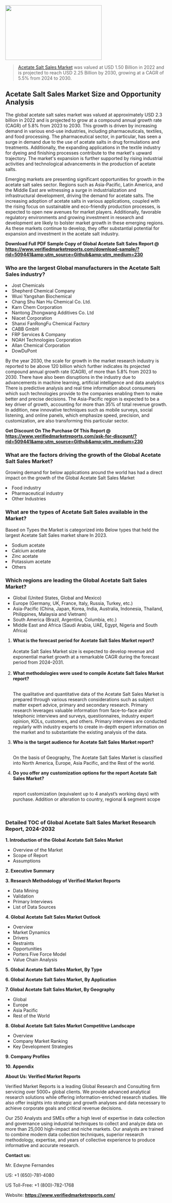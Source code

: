 <img src="https://ffe5etoiles.com/wp-content/uploads/2024/12/MST1-300x171.png" alt="" width="300" height="171" class="alignnone size-medium wp-image-20088" /><blockquote><p><p><a href="https://www.verifiedmarketreports.com/download-sample/?rid=509441&utm_source=Github&utm_medium=230" target="_blank">Acetate Salt Sales Market</a> was valued at USD 1.50 Billion in 2022 and is projected to reach USD 2.25 Billion by 2030, growing at a CAGR of 5.5% from 2024 to 2030.</p></blockquote><p><h2>Acetate Salt Sales Market Size and Opportunity Analysis</h2><p>The global acetate salt sales market was valued at approximately USD 2.3 billion in 2022 and is projected to grow at a compound annual growth rate (CAGR) of 5.8% from 2023 to 2030. This growth is driven by increasing demand in various end-use industries, including pharmaceuticals, textiles, and food processing. The pharmaceutical sector, in particular, has seen a surge in demand due to the use of acetate salts in drug formulations and treatments. Additionally, the expanding applications in the textile industry for dyeing and finishing processes contribute to the market's upward trajectory. The market's expansion is further supported by rising industrial activities and technological advancements in the production of acetate salts.</p><p>Emerging markets are presenting significant opportunities for growth in the acetate salt sales sector. Regions such as Asia-Pacific, Latin America, and the Middle East are witnessing a surge in industrialization and infrastructural development, driving the demand for acetate salts. The increasing adoption of acetate salts in various applications, coupled with the rising focus on sustainable and eco-friendly production processes, is expected to open new avenues for market players. Additionally, favorable regulatory environments and growing investment in research and development are likely to bolster market growth in these emerging regions. As these markets continue to develop, they offer substantial potential for expansion and investment in the acetate salt industry.</p></p><p class=""><strong>Download Full PDF Sample Copy of Global Acetate Salt Sales Report @ <a href="https://www.verifiedmarketreports.com/download-sample/?rid=509441&amp;utm_source=Github&amp;utm_medium=230" target="_blank">https://www.verifiedmarketreports.com/download-sample/?rid=509441&amp;utm_source=Github&amp;utm_medium=230</a></strong></p><h3 id="" class="">Who are the largest Global manufacturers in the Acetate Salt Sales industry?</h3><p><li>Jost Chemicals</li><li> Shepherd Chemical Company</li><li> Wuxi Yangshan Biochemical</li><li> Chang Shu Nan Hu Chemical Co. Ltd.</li><li> Karn Chem Corporation</li><li> Nantong Zhongwang Additives Co. Ltd</li><li> Niacet Corporation</li><li> Shanxi FanRongFu Chemical Factory</li><li> CABB GmbH</li><li> FRP Services & Company</li><li> NOAH Technologies Corporation</li><li> Allan Chemical Corporation</li><li> DowDuPont</li></p><div class=""><div class="" dir="" data-message-author-role="" data-message-id="" data-message-model-slug=""><div class=""><div class=""><div class=""><div class="" dir="" data-message-author-role="" data-message-id="" data-message-model-slug=""><div class=""><div class=""><p>By the year 2030, the scale for growth in the market research industry is reported to be above 120 billion which further indicates its projected compound annual growth rate (CAGR), of more than 5.8% from 2023 to 2030. There have also been disruptions in the industry due to advancements in machine learning, artificial intelligence and data analytics There is predictive analysis and real time information about consumers which such technologies provide to the companies enabling them to make better and precise decisions. The Asia-Pacific region is expected to be a key driver of growth, accounting for more than 35% of total revenue growth. In addition, new innovative techniques such as mobile surveys, social listening, and online panels, which emphasize speed, precision, and customization, are also transforming this particular sector.</p><p><strong>Get Discount On The Purchase Of This Report @&nbsp; <a href="https://www.verifiedmarketreports.com/ask-for-discount/?rid=509441&amp;utm_source=Github&amp;utm_medium=230" target="_blank">https://www.verifiedmarketreports.com/ask-for-discount/?rid=509441&amp;utm_source=Github&amp;utm_medium=230</a></strong></p></div></div></div></div></div></div></div></div><h3 id="" class="">What are the factors driving the growth of the Global Acetate Salt Sales Market?</h3><p id="" class="">Growing demand for below applications around the world has had a direct impact on the growth of the Global Acetate Salt Sales Market</p><p id="" class=""><li>Food industry</li><li> Pharmaceutical industry</li><li> Other Industries</li></p><h3 id="" class="">What are the types of Acetate Salt Sales available in the Market?</h3><p id="" class="">Based on Types the Market is categorized into Below types that held the largest Acetate Salt Sales market share In 2023.</p><p id="" class=""><li>Sodium acetate</li><li> Calcium acetate</li><li> Zinc acetate</li><li> Potassium acetate</li><li> Others</li></p><h3 id="" class="">Which regions are leading the Global Acetate Salt Sales Market?</h3><ul><li>Global (United States, Global and Mexico)</li><li>Europe (Germany, UK, France, Italy, Russia, Turkey, etc.)</li><li>Asia-Pacific (China, Japan, Korea, India, Australia, Indonesia, Thailand, Philippines, Malaysia and Vietnam)</li><li>South America (Brazil, Argentina, Columbia, etc.)</li><li>Middle East and Africa (Saudi Arabia, UAE, Egypt, Nigeria and South Africa)</li></ul><p><ol><li><strong>What is the forecast period for Acetate Salt Sales Market report?<br /></strong><br /><span data-sheets-root="1" data-sheets-value="{&quot;1&quot;:2,&quot;2&quot;:&quot;XXXX size is expected to develop revenue and exponential market growth at a remarkable CAGR during the forecast period from 2024&ndash;2030.&quot;}" data-sheets-userformat="{&quot;2&quot;:12674,&quot;4&quot;:{&quot;1&quot;:2,&quot;2&quot;:16776960},&quot;10&quot;:2,&quot;11&quot;:0,&quot;15&quot;:&quot;Arial&quot;,&quot;16&quot;:12}">Acetate Salt Sales Market size is expected to develop revenue and exponential market growth at a remarkable CAGR during the forecast period from 2024&ndash;2031.</span><br /><br /></li><li><strong>What methodologies were used to compile Acetate Salt Sales Market report?<br /><br /></strong><p>The qualitative and quantitative data of the&nbsp;Acetate Salt Sales Market is prepared through various research considerations such as subject matter expert advice, primary and secondary research. Primary research leverages valuable information from face-to-face and/or telephonic interviews and surveys, questionnaires, industry expert opinion, KOLs, customers, and others. Primary interviews are conducted regularly with industry experts to create in-depth expert information on the market and to substantiate the existing analysis of the data.&nbsp;</p></li><li><strong>Who is the target audience for Acetate Salt Sales Market report?<br /><br /></strong><p>On the basis of Geography, The&nbsp;Acetate Salt Sales Market is classified into North America, Europe, Asia Pacific, and the Rest of the world.</p></li><li><strong>Do you offer any customization options for the report Acetate Salt Sales Market?<br /><br /></strong><p>report customization (equivalent up to 4 analyst&rsquo;s working days) with purchase. Addition or alteration to country, regional &amp; segment scope</p><p>&nbsp;</p></li></ol></p><h3 id="" class="">Detailed TOC of Global Acetate Salt Sales Market Research Report, 2024-2032</h3><p id="" class=""><strong>1. Introduction of the Global Acetate Salt Sales Market</strong></p><ul><li>Overview of the Market</li><li>Scope of Report</li><li>Assumptions</li></ul><p id="" class=""><strong>2. Executive Summary</strong></p><p id="" class=""><strong>3. Research Methodology of&nbsp;Verified Market Reports</strong></p><ul><li>Data Mining</li><li>Validation</li><li>Primary Interviews</li><li>List of Data Sources</li></ul><p id="" class=""><strong>4. Global Acetate Salt Sales Market Outlook</strong></p><ul><li>Overview</li><li>Market Dynamics</li><li>Drivers</li><li>Restraints</li><li>Opportunities</li><li>Porters Five Force Model</li><li>Value Chain Analysis</li></ul><p id="" class=""><strong>5. Global Acetate Salt Sales Market, By&nbsp;Type</strong></p><p id="" class=""><strong>6. Global Acetate Salt Sales Market, By Application</strong></p><p id="" class=""><strong>7. Global Acetate Salt Sales Market, By Geography</strong></p><ul><li>Global</li><li>Europe</li><li>Asia Pacific</li><li>Rest of the World</li></ul><p id="" class=""><strong>8. Global Acetate Salt Sales Market Competitive Landscape</strong></p><ul><li>Overview</li><li>Company Market Ranking</li><li>Key Development Strategies</li></ul><p id="" class=""><strong>9. Company Profiles</strong></p><p id="" class=""><strong>10. Appendix</strong></p><p id="" class=""><strong>About Us: Verified Market Reports</strong></p><p id="" class="">Verified Market Reports is a leading Global Research and Consulting firm servicing over 5000+ global clients. We provide advanced analytical research solutions while offering information-enriched research studies. We also offer insights into strategic and growth analyses and data necessary to achieve corporate goals and critical revenue decisions.</p><p id="" class="">Our 250 Analysts and SMEs offer a high level of expertise in data collection and governance using industrial techniques to collect and analyze data on more than 25,000 high-impact and niche markets. Our analysts are trained to combine modern data collection techniques, superior research methodology, expertise, and years of collective experience to produce informative and accurate research.</p><p id="" class=""><strong>Contact us:</strong></p><p id="" class="">Mr. Edwyne Fernandes</p><p id="" class="">US: +1 (650)-781-4080</p><p id="" class="">US Toll-Free: +1 (800)-782-1768</p><p id="" class="">Website: <a target="" data-test-app-aware-link=""><strong>https://www.verifiedmarketreports.com/</strong></a></p>
